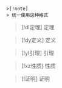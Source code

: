 
```
>[!note]
> 统一使用这种格式
```


> [!dl定理] 
> 定理

>[!dy定义] 
>定义

>[!yl引理]
> 引理

>[!xz性质] 
> 性质

>[!证明]
>证明

